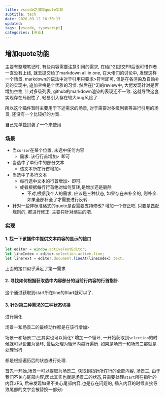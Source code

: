 ```yaml
---
title: vscode之增加quote实现
subtitle: tech
date: 2020-09-12 16:30:13
updated:
tags: [vscode, typescript]
categories: [专业]
---
```


## 增加quote功能

主要有整理笔记时, 有些内容需要注意引用的需求, 在给[^2]提交PR后很可惜作者一直没有上线, 就去提交给了markdown all in one, 在大佬们的讨论中, 发现这样一个场景, markdown的语法中对于引用只要求>符号即可, 但是在各渲染及自动补充的实现中, 追加空格是个优雅的习惯. 然后在[^3]的review中, 大佬发现针对是否增加空格, 针对多级列表, github的markdown渲染的表现还不一致. 这就导致这套实现存在局限性了, 轻易引入存在较大bug风险了.

所以这个插件暂时主要用于下述需求的场景, 对于需要对多级列表等进行引用的场景, 还没有一个比较好的方案.

自己先单独封装了一个来使用.

### 场景
* 当`cursor`在某个位置, 未选中任何内容
  * 需求: 该行行首增加`> `即可
* 当选中了单行中的部分文本
  * 该文本所在行首增加`> `
* 当选中了多行文本
  * 每行选中文本的行首增加`> `即可.
  * 或者根据每行行首绝对如何反转,是增加还是删除
    * 不对,根据我个人的需求, 应该是三种状态, 如果存在未补全的, 则补全. 如果全部补全了才需要进行反转.
* 针对一些非标准格式的quote是否需要支持修改? 增加一个修正吧. 只要是匹配规则的, 都进行修正. 主要只针对缩进的吧.

### 实现
#### 1. 找一下该插件中提供文本内容的显示的接口
``` js
let editor = window.activeTextEditor;
let lineIndex = editor.selection.active.line;
let lineText = editor.document.lineAt(lineIndex).text;
```
上面的接口似乎满足了第一需求

#### 2. 寻找如何根据获取选中内容部分的当前行内容的行首指针.
这个通过获取到start所在line的Start就可以了.

#### 3. 针对第三种需求的三种状态切换

进行简化

场景一和场景二的最终动作都是在该行增加`> `

场景一和场景二\三其实也可以简化? 增加一个循环, 一开始获取到`selection`的时候就可以设置为循环, 最后处理为循环内每行遍历. 如果是场景一和场景二那就是处理当行

都是根据遍历后的状态进行处理.

首先一开始,场景一可以提取为场景二, 获取到指针所在行的全部内容, 
场景三, 由于我们不关心尾部内容,因此其实也就是场景二的状态,只需要处理`start`所在指针的内容.(PS, 后来发现如果不关心尾部内容,也是存在问题的, 插入内容的时候直接导致尾部的文字会被替换一部分)

